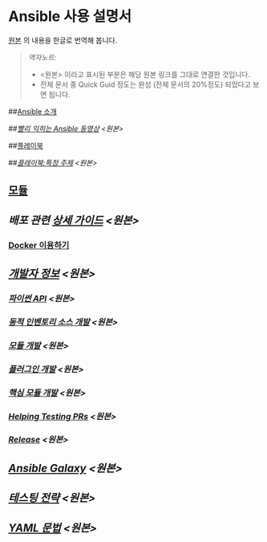 # Ansible 사용 설명서

[원본](http://docs.ansible.com/ansible/index.html) 의 내용을 한글로 번역해 봅니다.
> *역자노트:* 
> 
> - <원본> 이라고 표시된 부분은 해당 원본 링크를 그대로 연결한 것입니다.
> - 전체 문서 중 Quick Guid 정도는 완성 (전체 문서의 20%정도) 되었다고 보면 됩니다.

##[Ansible 소개](Asible%20소개.md)

##*[빨리 익히는 Ansible 동영상](https://www.ansible.com/quick-start-video) <원본>*

##[플레이북](플레이북.md)

##*[플레이북:특정 주제](http://docs.ansible.com/ansible/playbooks_special_topics.html) <원본>*

## [모듈](모듈.md)

## *배포 관련 [상세 가이드](http://docs.ansible.com/ansible/guides.html) <원본>*

### [Docker 이용하기](GettingStartedWithDocker.md)

## *[개발자 정보](http://docs.ansible.com/ansible/developing.html) <원본>*

### *[파이썬 API](http://docs.ansible.com/ansible/developing_api.html) <원본>*

### *[동적 인벤토리 소스 개발](http://docs.ansible.com/ansible/developing_inventory.html) <원본>*

### *[모듈 개발](http://docs.ansible.com/ansible/developing_modules.html) <원본>*

### *[플러그인 개발](http://docs.ansible.com/ansible/developing_plugins.html) <원본>*

### *[핵심 모듈 개발](http://docs.ansible.com/ansible/developing_core.html) <원본>*

### *[Helping Testing PRs](http://docs.ansible.com/ansible/developing_test_pr.html) <원본>*

### *[Release](http://docs.ansible.com/ansible/developing_releases.html) <원본>*


## *[Ansible Galaxy](http://docs.ansible.com/ansible/galaxy.html) <원본>*

## *[테스팅 전략](http://docs.ansible.com/ansible/test_strategies.html) <원본>*

## *[YAML 문법](http://docs.ansible.com/ansible/YAMLSyntax.html) <원본>*

